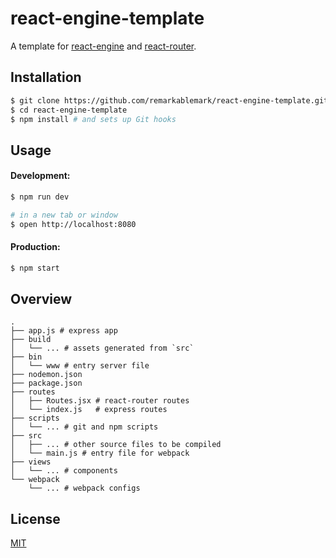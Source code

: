 # react-engine-template

A template for [react-engine](https://github.com/paypal/react-engine) and [react-router](https://github.com/ReactTraining/react-router).

## Installation

```sh
$ git clone https://github.com/remarkablemark/react-engine-template.git
$ cd react-engine-template
$ npm install # and sets up Git hooks
```

## Usage

#### Development:

```sh
$ npm run dev

# in a new tab or window
$ open http://localhost:8080
```

#### Production:

```sh
$ npm start
```

## Overview

```
.
├── app.js # express app
├── build
│   └── ... # assets generated from `src`
├── bin
│   └── www # entry server file
├── nodemon.json
├── package.json
├── routes
│   ├── Routes.jsx # react-router routes
│   └── index.js   # express routes
├── scripts
│   └── ... # git and npm scripts
├── src
│   ├── ... # other source files to be compiled
│   └── main.js # entry file for webpack
├── views
│   └── ... # components
└── webpack
    └── ... # webpack configs
```

## License

[MIT](https://github.com/remarkablemark/react-engine-template/blob/master/LICENSE)
